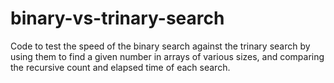 # binary-vs-trinary-search
Code to test the speed of the binary search against the trinary search by using them to find a given number in arrays of various sizes, and comparing the recursive count and elapsed time of each search.
